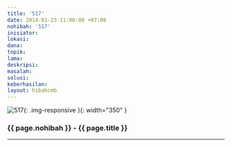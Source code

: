 ```yaml
---
title: '517'
date: 2014-01-23 11:08:00 +07:00
nohibah: '517'
inisiator:
lokasi:
dana:
topik:
lama:
deskripsi:
masalah:
solusi:
keberhasilan:
layout: hibahcmb
---
```


![517](/static/img/hibahcmb/517.png){: .img-responsive }{: width="350" }

### {{ page.nohibah }} - {{ page.title }}

---
